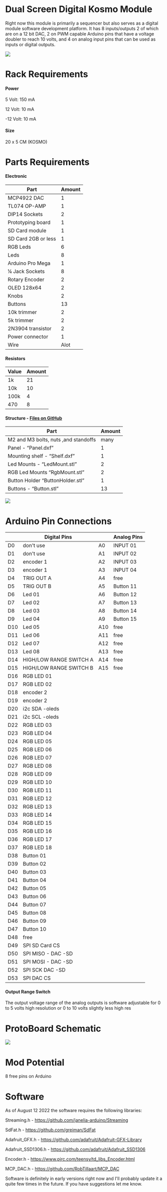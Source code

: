# Dual Screen Digital Kosmo Module

Right now this module is primarily a sequencer but also serves as a digital module software development platform. It has 8 inputs/outputs 2 of which are on a 12 bit DAC, 2 on PWM capable Arduino pins that have a voltage doubler to reach 10 volts, and 4 on analog input pins that can be used as inputs or digital outputs.

![](https://github.com/TuckerMacor/DualScreenDigitalKosmoModule/blob/main/readme-images/20220811_194238.jpg?raw=true)

# Rack Requirements

#### Power

5 Volt: 150 mA

12 Volt: 10 mA

-12 Volt: 10 mA

#### Size

20 x 5 CM (KOSMO)

# Parts Requirements

#### Electronic

| Part                | Amount|
|---------------------|------|
| MCP4922 DAC         | 1    |
| TL074 OP-AMP        | 1    |
| DIP14 Sockets       | 2    |
| Prototyping board   | 1    |
| SD Card module      | 1    |
| SD Card 2GB or less | 1    |
| RGB Leds            | 6    |
| Leds                | 8    |
| Arduino Pro Mega    | 1    |
| ¼ Jack Sockets      | 8    |
| Rotary Encoder      | 2    |
| OLED 128x64         | 2    |
| Knobs               | 2    |
| Buttons             | 13   |
| 10k trimmer         | 2    |
| 5k trimmer          | 2    |
| 2N3904 transistor   | 2    |
| Power connector     | 1    |
| Wire                | Alot |

#### Resistors

| Value               | Amount|
|---------------------|------|
| 1k                  | 21   |
| 10k                 | 10   |
| 100k                | 4    |
| 470                 | 8    |


#### Structure - [Files on GitHub](https://github.com/TuckerMacor/DualScreenDigitalKosmoModule/tree/main/3D%20Prints%20and%20CAD%20Files "GitHub")

| Part                                 | Amount|
|--------------------------------------|------|
| M2 and M3 bolts, nuts ,and standoffs | many |
| Panel - “Panel.dxf”                  | 1    |
| Mounting shelf - “Shelf.dxf”         | 1    |
| Led Mounts - “LedMount.stl”          | 2    |
| RGB Led Mounts “RgbMount.stl”        | 2    |
| Button Holder “ButtonHolder.stl”     | 1    |
| Buttons - “Button.stl”               | 13   |

![](https://github.com/TuckerMacor/DualScreenDigitalKosmoModule/blob/main/readme-images/design.png)

# Arduino Pin Connections

|     | Digital Pins            |     | Analog Pins |
|-----|-------------------------|-----|-------------|
| D0  | don't use               | A0  | INPUT 01    |
| D1  | don't use               | A1  | INPUT 02    |
| D2  | encoder 1               | A2  | INPUT 03    |
| D3  | encoder 1               | A3  | INPUT 04    |
| D4  | TRIG OUT A              | A4  | free        |
| D5  | TRIG OUT B              | A5  | Button 11   |
| D6  | Led 01                  | A6  | Button 12   |
| D7  | Led 02                  | A7  | Button 13   |
| D8  | Led 03                  | A8  | Button 14   |
| D9  | Led 04                  | A9  | Button 15   |
| D10 | Led 05                  | A10 | free        |
| D11 | Led 06                  | A11 | free        |
| D12 | Led 07                  | A12 | free        |
| D13 | Led 08                  | A13 | free        |
| D14 | HIGH/LOW RANGE SWITCH A | A14 | free        |
| D15 | HIGH/LOW RANGE SWITCH B | A15 | free        |
| D16 | RGB LED 01              |     |             |
| D17 | RGB LED 02              |     |             |
| D18 | encoder 2               |     |             |
| D19 | encoder 2               |     |             |
| D20 | i2c SDA -oleds          |     |             |
| D21 | i2c SCL -oleds          |     |             |
| D22 | RGB LED 03              |     |             |
| D23 | RGB LED 04              |     |             |
| D24 | RGB LED 05              |     |             |
| D25 | RGB LED 06              |     |             |
| D26 | RGB LED 07              |     |             |
| D27 | RGB LED 08              |     |             |
| D28 | RGB LED 09              |     |             |
| D29 | RGB LED 10              |     |             |
| D30 | RGB LED 11              |     |             |
| D31 | RGB LED 12              |     |             |
| D32 | RGB LED 13              |     |             |
| D33 | RGB LED 14              |     |             |
| D34 | RGB LED 15              |     |             |
| D35 | RGB LED 16              |     |             |
| D36 | RGB LED 17              |     |             |
| D37 | RGB LED 18              |     |             |
| D38 | Button 01               |     |             |
| D39 | Button 02               |     |             |
| D40 | Button 03               |     |             |
| D41 | Button 04               |     |             |
| D42 | Button 05               |     |             |
| D43 | Button 06               |     |             |
| D44 | Button 07               |     |             |
| D45 | Button 08               |     |             |
| D46 | Button 09               |     |             |
| D47 | Button 10               |     |             |
| D48 | free                    |     |             |
| D49 | SPI SD Card CS          |     |             |
| D50 | SPI MISO - DAC -SD      |     |             |
| D51 | SPI MOSI - DAC -SD      |     |             |
| D52 | SPI SCK DAC -SD         |     |             |
| D53 | SPI DAC CS              |     |             |

#### Output Range Switch

The output voltage range of the analog outputs is software adjustable for 0 to 5 volts high resolution or 0 to 10 volts slightly less high res

# ProtoBoard Schematic

![](https://github.com/TuckerMacor/DualScreenDigitalKosmoModule/blob/main/readme-images/ProtoBoard%20Schematic.png?raw=true)

# Mod Potential

8 free pins on Arduino

# Software

As of August 12 2022 the software requires the following libraries:

Streaming.h - https://github.com/janelia-arduino/Streaming

SdFat.h - https://github.com/greiman/SdFat

Adafruit_GFX.h - https://github.com/adafruit/Adafruit-GFX-Library

Adafruit_SSD1306.h - https://github.com/adafruit/Adafruit_SSD1306

Encoder.h - https://www.pjrc.com/teensy/td_libs_Encoder.html

MCP_DAC.h - https://github.com/RobTillaart/MCP_DAC

Software is definitely in early versions right now and I'll probably update it a quite few times in the future. If you have suggestions let me know.
